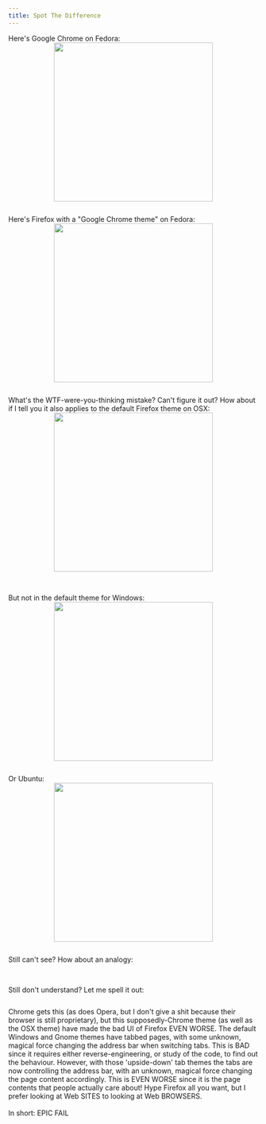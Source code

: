```yaml
---
title: Spot The Difference
---
```

Here's Google Chrome on Fedora:<br /><a href="http://farm4.static.flickr.com/3292/2860981151_d7f6d5b387_o.png"><img alt="" border="0" src="http://farm4.static.flickr.com/3292/2860981151_d7f6d5b387_o.png" style="margin: 0px auto 10px; display: block; text-align: center; cursor: pointer; width: 320px;" /></a><br />Here's Firefox with a "Google Chrome theme" on Fedora:<a href="http://blog.titax.fr/public/blog/chromifox.png"><img alt="" border="0" src="http://blog.titax.fr/public/blog/chromifox.png" style="margin: 0px auto 10px; display: block; text-align: center; cursor: pointer; width: 320px;" /></a><br />What's the WTF-were-you-thinking mistake? Can't figure it out? How about if I tell you it also applies to the default Firefox theme on OSX:<a href="http://farm3.static.flickr.com/2290/2088075583_bdac0801ed.jpg"><img alt="" border="0" src="http://farm3.static.flickr.com/2290/2088075583_bdac0801ed.jpg" style="margin: 0px auto 10px; display: block; text-align: center; cursor: pointer; width: 320px;" /></a><br /><br />But not in the default theme for Windows:<br /><a href="http://mozillalinks.org/wp/wp-content/uploads/2008/02/vista_theme.png"><img alt="" border="0" src="http://mozillalinks.org/wp/wp-content/uploads/2008/02/vista_theme.png" style="margin: 0px auto 10px; display: block; text-align: center; cursor: pointer; width: 320px;" /></a><br />Or Ubuntu:<br /><a href="http://mozillalinks.org/wp/wp-content/uploads/2007/11/screenshot-firefox-3-beta-1-review-mozilla-links-minefield-1.png"><img alt="" border="0" src="http://mozillalinks.org/wp/wp-content/uploads/2007/11/screenshot-firefox-3-beta-1-review-mozilla-links-minefield-1.png" style="margin: 0px auto 10px; display: block; text-align: center; cursor: pointer; width: 320px;" /></a><br />Still can't see? How about an analogy:<a href="http://3.bp.blogspot.com/_6BhjMzysLTs/SNRJIUBfLqI/AAAAAAAAALs/7PLtfnTj6zc/s1600-h/tronguy.jpg"><img alt="" border="0" id="BLOGGER_PHOTO_ID_5247899872956198562" src="http://3.bp.blogspot.com/_6BhjMzysLTs/SNRJIUBfLqI/AAAAAAAAALs/7PLtfnTj6zc/s320/tronguy.jpg" style="margin: 0px auto 10px; display: block; text-align: center; cursor: pointer;" /></a><br /><br />Still don't understand? Let me spell it out:<a href="http://2.bp.blogspot.com/_6BhjMzysLTs/SNRJcDRfc8I/AAAAAAAAAL0/v7a6P1LsrbM/s1600-h/tabposition.png"><img alt="" border="0" id="BLOGGER_PHOTO_ID_5247900212057306050" src="http://2.bp.blogspot.com/_6BhjMzysLTs/SNRJcDRfc8I/AAAAAAAAAL0/v7a6P1LsrbM/s320/tabposition.png" style="margin: 0px auto 10px; display: block; text-align: center; cursor: pointer;" /></a><br />Chrome gets this (as does Opera, but I don't give a shit because their browser is still proprietary), but this supposedly-Chrome theme (as well as the OSX theme) have made the bad UI of Firefox EVEN WORSE. The default Windows and Gnome themes have tabbed pages, with some unknown, magical force changing the address bar when switching tabs. This is BAD since it requires either reverse-engineering, or study of the code, to find out the behaviour. However, with those 'upside-down' tab themes the tabs are now controlling the address bar, with an unknown, magical force changing the page content accordingly. This is EVEN WORSE since it is the page contents that people actually care about! Hype Firefox all you want, but I prefer looking at Web SITES to looking at Web BROWSERS.<br /><br />In short: EPIC FAIL